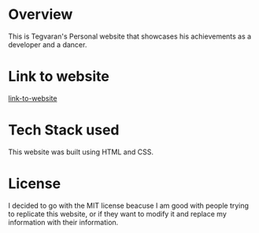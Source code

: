 # Overview

This is Tegvaran's Personal website that showcases his achievements as a developer and a dancer. 

# Link to website

[link-to-website](http://tegvaran.github.io)

# Tech Stack used

This website was built using HTML and CSS.

# License

I decided to go with the MIT license beacuse I am good with people trying to replicate this website, or if they want to modify it and replace my information with their information. 
